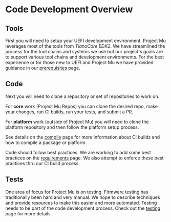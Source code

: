 # Code Development Overview

## Tools

First you will need to setup your UEFI development environment.  Project Mu leverages most of the tools from _TianoCore EDK2_.  We have streamlined the process for the tool chains and systems we use but our project's goals are to support various tool chains and development environments.  For the best experience or for those new to UEFI and Project Mu we have provided guidance in our [prerequisites](prerequisites.md) page.

## Code

Next you will need to clone a repository or set of repositories to work on.

For __core__ work (Project Mu Repos) you can clone the desired repo, make your changes, run CI builds, run your tests, and submit a PR.  

For __platform__ work (outside of Project Mu) you will need to clone the platform repository and then follow the platform setup process.  

See details on the [compile](compile.md) page for more information about CI builds and how to compile a package or platform.  

Code should follow best practices.  We are working to add some best practices on the [requirements](requirements.md) page. We also attempt to enforce these best practices thru our CI build process.

## Tests

One area of focus for Project Mu is on testing.  Firmware testing has traditionally been hard and very manual.  We hope to describe techniques and provide resources to make this easier and more automated.  Testing needs to be part of the code development process.  Check out the [testing](test.md) page for more details.  
